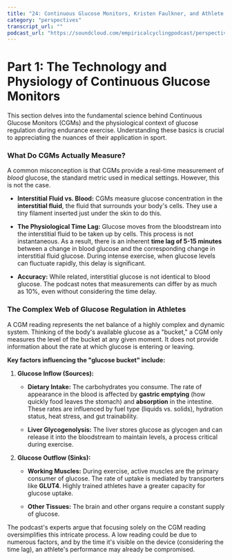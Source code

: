 ```yaml
---
title: "24: Continuous Glucose Monitors, Kristen Faulkner, and Athlete Health"
category: "perspectives"
transcript_url: ""
podcast_url: "https://soundcloud.com/empiricalcyclingpodcast/perspectives-24-continuous-glucose-monitors-kristen-faulkner-and-athlete-health"
---
```


# Part 1: The Technology and Physiology of Continuous Glucose Monitors

This section delves into the fundamental science behind Continuous Glucose Monitors (CGMs) and the physiological context of glucose regulation during endurance exercise. Understanding these basics is crucial to appreciating the nuances of their application in sport.

### What Do CGMs Actually Measure?

A common misconception is that CGMs provide a real-time measurement of _blood_ glucose, the standard metric used in medical settings. However, this is not the case.

-   **Interstitial Fluid vs. Blood:** CGMs measure glucose concentration in the **interstitial fluid**, the fluid that surrounds your body's cells. They use a tiny filament inserted just under the skin to do this.
    
-   **The Physiological Time Lag:** Glucose moves from the bloodstream into the interstitial fluid to be taken up by cells. This process is not instantaneous. As a result, there is an inherent **time lag of 5-15 minutes** between a change in blood glucose and the corresponding change in interstitial fluid glucose. During intense exercise, when glucose levels can fluctuate rapidly, this delay is significant.
    
-   **Accuracy:** While related, interstitial glucose is not identical to blood glucose. The podcast notes that measurements can differ by as much as 10%, even without considering the time delay.
    

### The Complex Web of Glucose Regulation in Athletes

A CGM reading represents the net balance of a highly complex and dynamic system. Thinking of the body's available glucose as a "bucket," a CGM only measures the level of the bucket at any given moment. It does not provide information about the rate at which glucose is entering or leaving.

**Key factors influencing the "glucose bucket" include:**

1.  **Glucose Inflow (Sources):**
    
    -   **Dietary Intake:** The carbohydrates you consume. The rate of appearance in the blood is affected by **gastric emptying** (how quickly food leaves the stomach) and **absorption** in the intestine. These rates are influenced by fuel type (liquids vs. solids), hydration status, heat stress, and gut trainability.
        
    -   **Liver Glycogenolysis:** The liver stores glucose as glycogen and can release it into the bloodstream to maintain levels, a process critical during exercise.
        
2.  **Glucose Outflow (Sinks):**
    
    -   **Working Muscles:** During exercise, active muscles are the primary consumer of glucose. The rate of uptake is mediated by transporters like **GLUT4**. Highly trained athletes have a greater capacity for glucose uptake.
        
    -   **Other Tissues:** The brain and other organs require a constant supply of glucose.
        

The podcast's experts argue that focusing solely on the CGM reading oversimplifies this intricate process. A low reading could be due to numerous factors, and by the time it's visible on the device (considering the time lag), an athlete's performance may already be compromised.